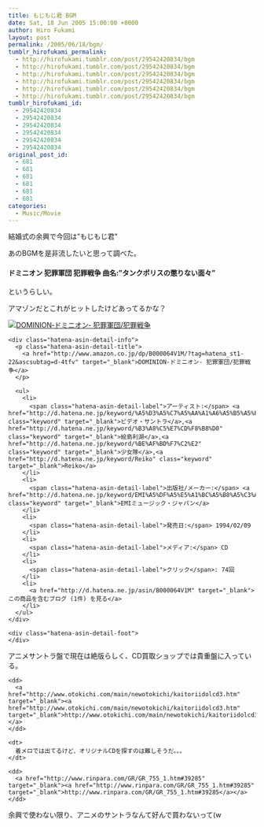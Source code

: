 ```yaml
---
title: もじもじ君 BGM
date: Sat, 18 Jun 2005 15:00:00 +0000
author: Hiro Fukami
layout: post
permalink: /2005/06/18/bgm/
tumblr_hirofukami_permalink:
  - http://hirofukami.tumblr.com/post/29542420834/bgm
  - http://hirofukami.tumblr.com/post/29542420834/bgm
  - http://hirofukami.tumblr.com/post/29542420834/bgm
  - http://hirofukami.tumblr.com/post/29542420834/bgm
  - http://hirofukami.tumblr.com/post/29542420834/bgm
  - http://hirofukami.tumblr.com/post/29542420834/bgm
tumblr_hirofukami_id:
  - 29542420834
  - 29542420834
  - 29542420834
  - 29542420834
  - 29542420834
  - 29542420834
original_post_id:
  - 681
  - 681
  - 681
  - 681
  - 681
  - 681
categories:
  - Music/Movie
---
```

<div class="section">
  <p>
    結婚式の余興で今回は&#8221;もじもじ君&#8221;
  </p>
  
  <p>
    あのBGMを是非流したいと思って調べた。
  </p>
  
  <h4>
    ドミニオン 犯罪軍団 犯罪戦争 曲名:&#8221;タンクポリスの懲りない面々&#8221;
  </h4>
  
  <p>
    というらしい。
  </p>
  
  <p>
    アマゾンだとこれがヒットしたけどあってるかな？
  </p>
  
  <div class="hatena-asin-detail">
    <p>
      <a href="http://www.amazon.co.jp/dp/B000064V1M/?tag=hatena_st1-22&ascsubtag=d-4tfv" target="_blank"><img src="http://d.hatena.ne.jp/images/hatena_aws.gif?w=830" class="hatena-asin-detail-image" alt="DOMINION‐ドミニオン‐ 犯罪軍団/犯罪戦争" title="DOMINION‐ドミニオン‐ 犯罪軍団/犯罪戦争" data-recalc-dims="1" /></a>
    </p>
    
    <div class="hatena-asin-detail-info">
      <p class="hatena-asin-detail-title">
        <a href="http://www.amazon.co.jp/dp/B000064V1M/?tag=hatena_st1-22&ascsubtag=d-4tfv" target="_blank">DOMINION‐ドミニオン‐ 犯罪軍団/犯罪戦争</a>
      </p>
      
      <ul>
        <li>
          <span class="hatena-asin-detail-label">アーティスト:</span> <a href="http://d.hatena.ne.jp/keyword/%A5%D3%A5%C7%A5%AA%A1%A6%A5%B5%A5%F3%A5%C8%A5%E9" class="keyword" target="_blank">ビデオ・サントラ</a>,<a href="http://d.hatena.ne.jp/keyword/%B3%A8%C5%E7%CD%F8%B8%D0" class="keyword" target="_blank">絵島利湖</a>,<a href="http://d.hatena.ne.jp/keyword/%BE%AF%BD%F7%C2%E2" class="keyword" target="_blank">少女隊</a>,<a href="http://d.hatena.ne.jp/keyword/Reiko" class="keyword" target="_blank">Reiko</a>
        </li>
        <li>
          <span class="hatena-asin-detail-label">出版社/メーカー:</span> <a href="http://d.hatena.ne.jp/keyword/EMI%A5%DF%A5%E5%A1%BC%A5%B8%A5%C3%A5%AF%A1%A6%A5%B8%A5%E3%A5%D1%A5%F3" class="keyword" target="_blank">EMIミュージック・ジャパン</a>
        </li>
        <li>
          <span class="hatena-asin-detail-label">発売日:</span> 1994/02/09
        </li>
        <li>
          <span class="hatena-asin-detail-label">メディア:</span> CD
        </li>
        <li>
          <span class="hatena-asin-detail-label">クリック</span>: 74回
        </li>
        <li>
          <a href="http://d.hatena.ne.jp/asin/B000064V1M" target="_blank">この商品を含むブログ (1件) を見る</a>
        </li>
      </ul>
    </div>
    
    <div class="hatena-asin-detail-foot">
    </div>
  </div>
  
  <dl>
    <dt>
      アニメサントラ盤で現在は絶版らしく、CD買取ショップでは貴重盤に入っている。
    </dt>
    
    <dd>
      <a href="http://www.otokichi.com/main/newotokichi/kaitoriidolcd3.htm" target="_blank"><a href="http://www.otokichi.com/main/newotokichi/kaitoriidolcd3.htm" target="_blank">http://www.otokichi.com/main/newotokichi/kaitoriidolcd3.htm</a></a>
    </dd>
    
    <dt>
      着メロでは出てるけど、オリジナルCDを探すのは難しそうだ。。。
    </dt>
    
    <dd>
      <a href="http://www.rinpara.com/GR/GR_755_1.htm#39285" target="_blank"><a href="http://www.rinpara.com/GR/GR_755_1.htm#39285" target="_blank">http://www.rinpara.com/GR/GR_755_1.htm#39285</a></a>
    </dd>
  </dl>
  
  <p>
    余興で使わない限り、アニメのサントラなんて好んで買わないって(w
  </p>
</div>